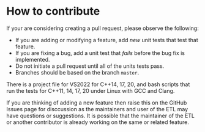 # How to contribute

If your are considering creating a pull request, please observe the following:

- If you are adding or modifying a feature, add *new* unit tests that test that feature.
- If you are fixing a bug, add a unit test that *fails* before the bug fix is implemented.
- Do not initiate a pull request until all of the units tests pass.
- Branches should be based on the branch `master`.

There is a project file for VS2022 for C++14, 17, 20, and bash scripts that run the tests for C++11, 14, 17, 20 under Linux with GCC and Clang.

If you are thinking of adding a new feature then raise this on the GitHub Issues page for disccussion as the maintainers and user of the ETL may have questions or suggestions.
It is possible that the maintainer of the ETL or another contributor is already working on the same or related feature.
